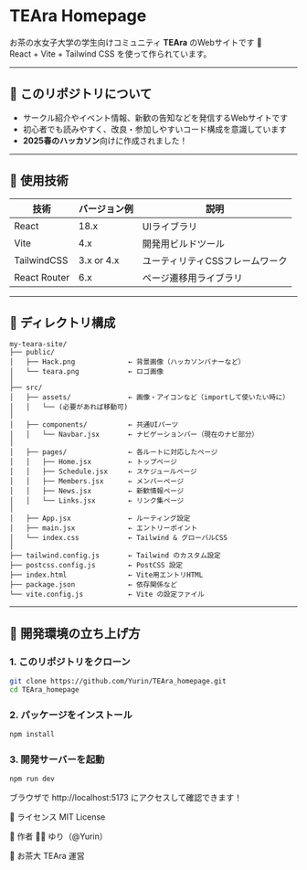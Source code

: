 # TEAra Homepage

お茶の水女子大学の学生向けコミュニティ **TEAra** のWebサイトです 🌿  
React + Vite + Tailwind CSS を使って作られています。

---

## 📌 このリポジトリについて

- サークル紹介やイベント情報、新歓の告知などを発信するWebサイトです
- 初心者でも読みやすく、改良・参加しやすいコード構成を意識しています
- **2025春のハッカソン**向けに作成されました！

---

## 🔧 使用技術

| 技術       | バージョン例 | 説明                        |
|------------|---------------|-----------------------------|
| React      | 18.x          | UIライブラリ                |
| Vite       | 4.x           | 開発用ビルドツール          |
| TailwindCSS| 3.x or 4.x    | ユーティリティCSSフレームワーク |
| React Router | 6.x         | ページ遷移用ライブラリ       |

---

## 📁 ディレクトリ構成
```
my-teara-site/
├── public/
│   ├── Hack.png             ← 背景画像（ハッカソンバナーなど）
│   └── teara.png            ← ロゴ画像
│
├── src/
│   ├── assets/              ← 画像・アイコンなど（importして使いたい時に）
│   │   └── (必要があれば移動可)
│
│   ├── components/          ← 共通UIパーツ
│   │   └── Navbar.jsx       ← ナビゲーションバー（現在のナビ部分）
│
│   ├── pages/               ← 各ルートに対応したページ
│   │   ├── Home.jsx         ← トップページ
│   │   ├── Schedule.jsx     ← スケジュールページ
│   │   ├── Members.jsx      ← メンバーページ
│   │   ├── News.jsx         ← 新歓情報ページ
│   │   └── Links.jsx        ← リンク集ページ
│
│   ├── App.jsx              ← ルーティング設定
│   ├── main.jsx             ← エントリーポイント
│   └── index.css            ← Tailwind & グローバルCSS
│
├── tailwind.config.js       ← Tailwind のカスタム設定
├── postcss.config.js        ← PostCSS 設定
├── index.html               ← Vite用エントリHTML
├── package.json             ← 依存関係など
└── vite.config.js           ← Vite の設定ファイル
```
---

## 🚀 開発環境の立ち上げ方

### 1. このリポジトリをクローン

```bash
git clone https://github.com/Yurin/TEAra_homepage.git
cd TEAra_homepage
```
### 2. パッケージをインストール
```bash
npm install
```
### 3. 開発サーバーを起動
```bash
npm run dev
```
ブラウザで http://localhost:5173 にアクセスして確認できます！


📄 ライセンス
MIT License

💌 作者
👩‍💻 ゆり（@Yurin）

🌱 お茶大 TEAra 運営
